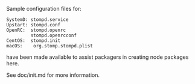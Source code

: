 Sample configuration files for:
```
SystemD: stompd.service
Upstart: stompd.conf
OpenRC:  stompd.openrc
         stompd.openrcconf
CentOS:  stompd.init
macOS:    org.stomp.stompd.plist
```
have been made available to assist packagers in creating node packages here.

See doc/init.md for more information.
